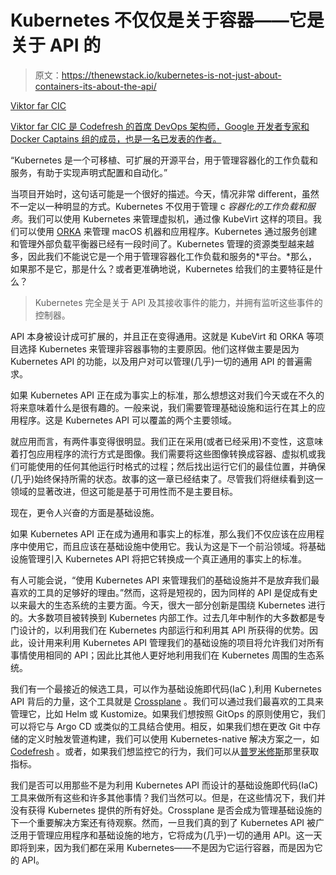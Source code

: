 # Kubernetes 不仅仅是关于容器——它是关于 API 的

> 原文：<https://thenewstack.io/kubernetes-is-not-just-about-containers-its-about-the-api/>

[](https://www.linkedin.com/in/viktorfarcic/)

[Viktor far CIC](https://www.linkedin.com/in/viktorfarcic/)

[Viktor far CIC 是 Codefresh 的首席 DevOps 架构师，Google 开发者专家和 Docker Captains 组的成员，也是一名已发表的作者。](https://www.linkedin.com/in/viktorfarcic/)

[](https://www.linkedin.com/in/viktorfarcic/)[](https://www.linkedin.com/in/viktorfarcic/)

“Kubernetes 是一个可移植、可扩展的开源平台，用于管理容器化的工作负载和服务，有助于实现声明式配置和自动化。”

当项目开始时，这句话可能是一个很好的描述。今天，情况非常 diﬀerent，虽然不一定以一种明显的方式。Kubernetes 不仅用于管理 c *容器化的工作负载和服务*。我们可以使用 Kubernetes 来管理虚拟机，通过像 KubeVirt 这样的项目。我们可以使用 [ORKA](https://www.macstadium.com/orka) 来管理 macOS 机器和应用程序。Kubernetes 通过服务创建和管理外部负载平衡器已经有一段时间了。Kubernetes 管理的资源类型越来越多，因此我们不能说它是一个用于管理容器化工作负载和服务的*平台。*那么，如果那不是它，那是什么？或者更准确地说，Kubernetes 给我们的主要特征是什么？

> Kubernetes 完全是关于 API 及其接收事件的能力，并拥有监听这些事件的控制器。

API 本身被设计成可扩展的，并且正在变得通用。这就是 KubeVirt 和 ORKA 等项目选择 Kubernetes 来管理非容器事物的主要原因。他们这样做主要是因为 Kubernetes API 的功能，以及用户对可以管理(几乎)一切的通用 API 的普遍需求。

如果 Kubernetes API 正在成为事实上的标准，那么想想这对我们今天或在不久的将来意味着什么是很有趣的。一般来说，我们需要管理基础设施和运行在其上的应用程序。这是 Kubernetes API 可以覆盖的两个主要领域。

就应用而言，有两件事变得很明显。我们正在采用(或者已经采用)不变性，这意味着打包应用程序的流行方式是图像。我们需要将这些图像转换成容器、虚拟机或我们可能使用的任何其他运行时格式的过程；然后找出运行它们的最佳位置，并确保(几乎)始终保持所需的状态。故事的这一章已经结束了。尽管我们将继续看到这一领域的显著改进，但这可能是基于可用性而不是主要目标。

现在，更令人兴奋的方面是基础设施。

如果 Kubernetes API 正在成为通用和事实上的标准，那么我们不仅应该在应用程序中使用它，而且应该在基础设施中使用它。我认为这是下一个前沿领域。将基础设施管理引入 Kubernetes API 将把它转换成一个真正通用的事实上的标准。

有人可能会说，“使用 Kubernetes API 来管理我们的基础设施并不是放弃我们最喜欢的工具的足够好的理由。”然而，这将是短视的，因为同样的 API 是促成有史以来最大的生态系统的主要方面。今天，很大一部分创新是围绕 Kubernetes 进行的。大多数项目被转换到 Kubernetes 内部工作。过去几年中制作的大多数都是专门设计的，以利用我们在 Kubernetes 内部运行和利用其 API 所获得的优势。因此，设计用来利用 Kubernetes API 管理我们的基础设施的项目将允许我们对所有事情使用相同的 API；因此比其他人更好地利用我们在 Kubernetes 周围的生态系统。

我们有一个最接近的候选工具，可以作为基础设施即代码(IaC ),利用 Kubernetes API 背后的力量，这个工具就是 [Crossplane](https://crossplane.io/) 。我们可以通过我们最喜欢的工具来管理它，比如 Helm 或 Kustomize。如果我们想按照 GitOps 的原则使用它，我们可以将它与 Argo CD 或类似的工具结合使用。相反，如果我们想在更改 Git 中存储的定义时触发管道构建，我们可以使用 Kubernetes-native 解决方案之一，如 [Codefresh](https://codefresh.io/codefresh-signup/?utm_source=Blog&utm_medium=Post&utm_campaign=vfarcic-crossplane) 。或者，如果我们想监控它的行为，我们可以从[普罗米修斯](https://prometheus.io/)那里获取指标。

我们是否可以用那些不是为利用 Kubernetes API 而设计的基础设施即代码(IaC)工具来做所有这些和许多其他事情？我们当然可以。但是，在这些情况下，我们并没有获得 Kubernetes 提供的所有好处。Crossplane 是否会成为管理基础设施的下一个重要解决方案还有待观察。然而，一旦我们真的到了 Kubernetes API 被广泛用于管理应用程序和基础设施的地方，它将成为(几乎)一切的通用 API。这一天即将到来，因为我们都在采用 Kubernetes——不是因为它运行容器，而是因为它的 API。

<svg xmlns:xlink="http://www.w3.org/1999/xlink" viewBox="0 0 68 31" version="1.1"><title>Group</title> <desc>Created with Sketch.</desc></svg>